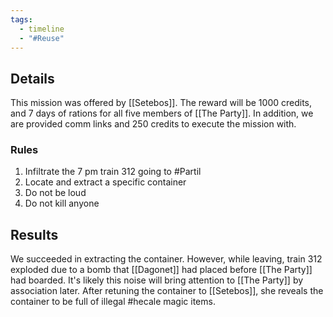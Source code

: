 ```yaml
---
tags:
  - timeline
  - "#Reuse"
---
```

## Details
This mission was offered by [[Setebos]]. The reward will be 1000 credits, and 7 days of rations for all five members of [[The Party]]. In addition, we are provided comm links and 250 credits to execute the mission with.
### Rules
1. Infiltrate the 7 pm train 312 going to #Partil
2. Locate and extract a specific container
3. Do not be loud
4. Do not kill anyone
## Results
We succeeded in extracting the container. However, while leaving, train 312 exploded due to a bomb that [[Dagonet]] had placed before [[The Party]] had boarded. It's likely this noise will bring attention to [[The Party]] by association later. After retuning the container to [[Setebos]], she reveals the container to be full of illegal #hecale magic items.